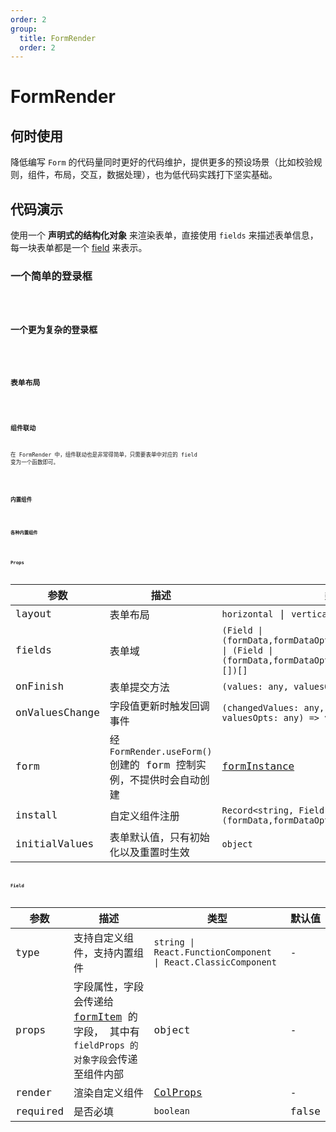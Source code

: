 ```yaml
---
order: 2
group:
  title: FormRender
  order: 2
---
```


# FormRender

## 何时使用

降低编写 `Form` 的代码量同时更好的代码维护，提供更多的预设场景（比如校验规则，组件，布局，交互，数据处理），也为低代码实践打下坚实基础。

## 代码演示

使用一个 **声明式的结构化对象** 来渲染表单，直接使用 `fields` 来描述表单信息，每一块表单都是一个 [field](/components/form-render/doc/md2#field) 来表示。

### 一个简单的登录框

<code src="../demo/Demo.tsx"  />

### 一个更为复杂的登录框

<code src="../demo/Demo2.tsx" title="登录框添加字段验证，"  />

### 表单布局

<code title="轻松实现一行多列" src="../demo/Demo3.tsx"  />

### 组件联动

在 FormRender 中，组件联动也是非常得简单，只需要表单中对应的 field 变为一个函数即可。

<code title="组件联动仅需要field变成函数，即可获取上下文环境" src="../demo/Demo4.tsx"  />

### 内置组件

<code  src="../demo/Demo5.tsx"  />

### 各种内置组件

<!-- <code title="fields 默认支持嵌套数组，同一行只需要数组嵌套即可" src="./demo/Demo3.tsx"  /> -->

### Props

| 参数 | 描述 | 类型 | 默认值 |
| --- | --- | --- | --- |
| layout | 表单布局 | `horizontal` \| `vertical` \| `inline` | `inline` |
| fields | 表单域 | `(Field \| (formData,formDataOpts,formInstance)=>Field \| (Field \| (formData,formDataOpts,formInstance)=>Field)[])[]` | [] |
| onFinish | 表单提交方法 | `(values: any, valuesOpts: any) => void;` | - |
| onValuesChange | 字段值更新时触发回调事件 | `(changedValues: any, values: any, valuesOpts: any) => void;` | - |
| form | 经 `FormRender.useForm()` 创建的 form 控制实例，不提供时会自动创建 | [formInstance](https://ant.design/components/form-cn/#FormInstance) | - |
| install | 自定义组件注册 | `Record<string, Field \| (formData,formDataOpts,formInstance)=>Field>` | - |
| initialValues | 表单默认值，只有初始化以及重置时生效 | `object` | - |

### Field

| 参数 | 描述 | 类型 | 默认值 |
| --- | --- | --- | --- |
| type | 支持自定义组件，支持内置组件 | `string \| React.FunctionComponent \| React.ClassicComponent` | - |
| props | 字段属性，字段会传递给 [formItem](https://ant.design/components/form-cn/#Form.Item) 的字段， 其中有 `fieldProps 的对象字段`会传递至组件内部 | object | - |
| render | 渲染自定义组件 | [ColProps](https://ant.design/components/grid-cn/#Col) | - |
| required | 是否必填 | `boolean` | false |
